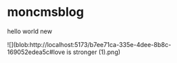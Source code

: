 # moncmsblog

hello world new

![](blob:http://localhost:5173/b7ee71ca-335e-4dee-8b8c-169052edea5c#love is stronger (1).png)